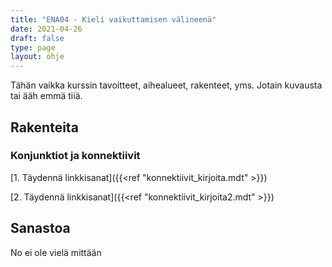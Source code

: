 ```yaml
---
title: "ENA04 - Kieli vaikuttamisen välineenä"
date: 2021-04-26
draft: false
type: page
layout: ohje
---
```

Tähän vaikka kurssin tavoitteet, aihealueet, rakenteet, yms. Jotain kuvausta tai ääh emmä tiiä.

## Rakenteita
### Konjunktiot ja konnektiivit
[1. Täydennä linkkisanat]({{<ref "konnektiivit_kirjoita.mdt" >}})

[2. Täydennä linkkisanat]({{<ref "konnektiivit_kirjoita2.mdt" >}})
## Sanastoa
No ei ole vielä mittään
